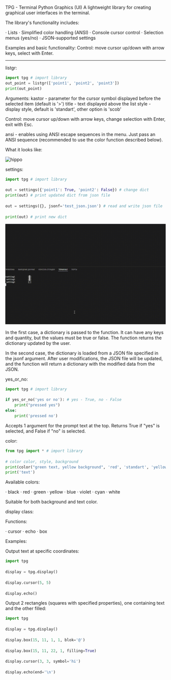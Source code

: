 TPG - Terminal Python Graphics (UI)
A lightweight library for creating graphical user interfaces in the terminal.

The library's functionality includes:

· Lists
· Simplified color handling (ANSI)
· Console cursor control
· Selection menus (yes/no)
· JSON-supported settings

Examples and basic functionality:
Control: move cursor up/down with arrow keys, select with Enter.

---

listgr:

```python
import tpg # import library
out_point = listgr(['point1', 'point2', 'point3'])
print(out_point)
```

Arguments:
kastor - parameter for the cursor symbol displayed before the selected item (default is '>')
title - text displayed above the list
style - display style, default is 'standart', other option is 'scob'

Control: move cursor up/down with arrow keys, change selection with Enter, exit with Esc.

ansi - enables using ANSI escape sequences in the menu. Just pass an ANSI sequence (recommended to use the color function described below).

What it looks like:

![hippo](/list_test.gif)

settings:

```python
import tpg # import library

out = settings({'point1': True, 'point2': False}) # change dict
print(out) # print updated dict from json file

out = settings({}, jsonf='test_json.json') # read and write json file

print(out) # print new dict
```

![hippo](settings_ui_test.gif)


In the first case, a dictionary is passed to the function. It can have any keys and quantity, but the values must be true or false. The function returns the dictionary updated by the user.

In the second case, the dictionary is loaded from a JSON file specified in the jsonf argument. After user modifications, the JSON file will be updated, and the function will return a dictionary with the modified data from the JSON.

yes_or_no:

```python
import tpg # import library

if yes_or_no('yes or no'): # yes - True, no - False
    print("pressed yes")
else:
    print('pressed no')
```

Accepts 1 argument for the prompt text at the top.
Returns True if "yes" is selected, and False if "no" is selected.

color:

```python
from tpg import * # import library

# color color, style, background
print(color("green text, yellow background", 'red', 'standart', 'yellow'))
print('text')
```

Available colors:

· black
· red
· green
· yellow
· blue
· violet
· cyan
· white

Suitable for both background and text color.

display class:

Functions:

· cursor
· echo
· box

Examples:

Output text at specific coordinates:

```python
import tpg

display = tpg.display()

display.cursor(5, 5)

display.echo()
```

Output 2 rectangles (squares with specified properties), one containing text and the other filled:

```python
import tpg

display = tpg.display()

display.box(15, 11, 1, 1, blok='@')

display.box(15, 11, 22, 1, filling=True)

display.cursor(3, 3, symbol='hi')

display.echo(end='\n')
```